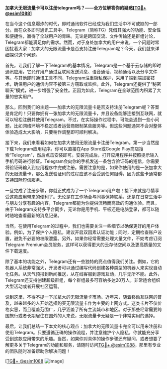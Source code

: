 **加拿大无限流量卡可以注册telegram吗？——全方位解答你的疑惑[[TG💪+ @esim1088](https://t.me/s/esim1088)]**

在当今这个信息爆炸的时代，即时通讯软件已经成为我们生活中不可或缺的一部分。而在众多即时通讯工具中，Telegram（简称TG）凭借其强大的功能、安全性和便捷性，赢得了全球用户的青睐。无论是跨国交流、文件传输还是群组讨论，Telegram都能满足你的需求。然而，对于身处加拿大的用户来说，一个问题时常困扰着大家：加拿大的无限流量卡是否支持注册Telegram呢？今天，我们就来详细探讨这个问题。

首先，让我们了解一下Telegram的基本情况。Telegram是一个基于云存储的即时通讯应用，它允许用户通过互联网发送消息、语音通话、视频通话以及分享文件等。与其他即时通讯工具不同，Telegram注重隐私保护，采用了端到端加密技术，确保用户的通信内容不被第三方窃取或监控。此外，Telegram还提供了“秘密聊天”模式，进一步增强了安全性。正因为如此，Telegram在全球范围内积累了大量的忠实用户。

那么，回到我们的主题——加拿大的无限流量卡是否支持注册Telegram呢？答案是肯定的！只要你拥有一张加拿大的无限流量卡，并且设备能够连接到互联网，就可以轻松注册并使用Telegram。不过，在实际操作过程中，可能会遇到一些小问题，比如网络环境不稳定或者运营商限制某些服务等。但这些问题通常不会对整体体验造成太大影响，只要稍作调整即可顺利解决。

接下来，我们来看看如何在加拿大使用无限流量卡注册Telegram。第一步当然是下载Telegram应用程序。你可以直接在App Store或Google Play商店搜索“Telegram”，然后点击安装即可。安装完成后，打开应用程序并按照提示输入手机号码进行验证。Telegram会向你的手机发送一条包含验证码的短信，你需要将验证码输入到应用程序中完成注册。需要注意的是，如果你使用的是一张加拿大的无限流量卡，那么发送验证码的过程应该不会受到任何阻碍，因为这些卡通常都支持国际短信服务。

一旦完成了注册步骤，你就正式成为了一个Telegram用户啦！接下来就是尽情享受这款应用带来的便利了。无论是在工作场合与同事保持联系，还是在日常生活中与朋友分享有趣的内容，Telegram都能为你提供流畅而高效的沟通体验。而且，由于Telegram支持多平台同步，无论你是用手机、平板还是电脑登录，都可以随时随地查看最新的消息记录。

当然，在使用Telegram的过程中，我们也需要关注一些细节以确保更好的用户体验。例如，为了保护个人隐私，建议开启双因素认证功能；同时，定期检查账户设置，避免不必要的权限泄露。另外，如果你经常需要处理大量文件，不妨考虑订阅Telegram Premium会员服务，这样可以获得更大的云存储空间以及更高质量的文件下载速度。

除了基本的功能之外，Telegram还有一些独特的亮点值得我们关注。例如，它的机器人系统非常强大，开发者可以通过编写代码创建各种类型的机器人来实现自动化任务。从天气预报到新闻推送，从在线客服到游戏互动，几乎无所不能。此外，Telegram还支持创建超级群组，每个群组最多可容纳多达20万人，非常适合组织大型活动或者开展社区运营。

说到这里，不得不提一下加拿大的无限流量卡市场。近年来，随着移动互联网的普及，越来越多的人开始选择购买无限流量卡作为主要的上网方式。这类卡片不仅价格实惠，而且覆盖范围广，几乎涵盖了所有主流城市和地区。对于那些经常需要跨国旅行或者长期居住在国外的人来说，无限流量卡无疑是一个非常实用的选择。

最后，让我们总结一下本文的核心观点：加拿大的无限流量卡完全可以用来注册和使用Telegram。只要遵循正确的操作流程，并注意维护个人隐私，你就能充分享受到这款应用带来的乐趣。当然，如果你对具体的操作步骤还有疑问，或者想要了解更多关于Telegram的功能和服务，请随时访问[TG💪+ @esim1088](https://t.me/s/esim1088)，那里有专业的团队随时准备帮助你解决问题！

[[TG💪+ @esim1088](https://t.me/s/esim1088) ![Image](https://i.postimg.cc/4NQfJmqS/Snipaste-2025-05-13-00-14-12.png)]
